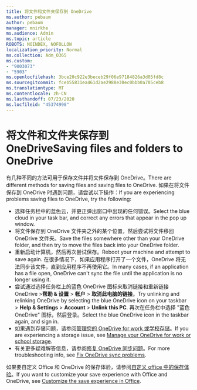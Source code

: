 ```yaml
---
title: 将文件和文件夹保存到 OneDrive
ms.author: pebaum
author: pebaum
manager: mnirkhe
ms.audience: Admin
ms.topic: article
ROBOTS: NOINDEX, NOFOLLOW
localization_priority: Normal
ms.collection: Adm_O365
ms.custom:
- "9003073"
- "5903"
ms.openlocfilehash: 3bce20c922e3beceb29f06e97184826a3d05fd8c
ms.sourcegitcommit: fceb55831ea461d2ae2988e30ec0bbb0a705ceb8
ms.translationtype: MT
ms.contentlocale: zh-CN
ms.lasthandoff: 07/23/2020
ms.locfileid: "45374998"
---
```

# <a name="saving-files-and-folders-to-onedrive"></a><span data-ttu-id="97706-102">将文件和文件夹保存到 OneDrive</span><span class="sxs-lookup"><span data-stu-id="97706-102">Saving files and folders to OneDrive</span></span>

<span data-ttu-id="97706-103">有几种不同的方法可用于保存文件并将文件保存到 OneDrive。</span><span class="sxs-lookup"><span data-stu-id="97706-103">There are different methods for saving files and saving files to OneDrive.</span></span> <span data-ttu-id="97706-104">如果在将文件保存到 OneDrive 时遇到问题，请尝试以下操作：</span><span class="sxs-lookup"><span data-stu-id="97706-104">If you are experiencing problems saving files to OneDrive, try the following:</span></span>

- <span data-ttu-id="97706-105">选择任务栏中的蓝色云，并更正弹出窗口中出现的任何错误。</span><span class="sxs-lookup"><span data-stu-id="97706-105">Select the blue cloud in your task bar, and correct any errors that appear in the pop up window.</span></span>
- <span data-ttu-id="97706-106">将文件保存到 OneDrive 文件夹之外的某个位置，然后尝试将文件移回 OneDrive 文件夹。</span><span class="sxs-lookup"><span data-stu-id="97706-106">Save the files somewhere other than your OneDrive folder, and then try to move the files back into your OneDrive folder.</span></span>
- <span data-ttu-id="97706-107">重新启动计算机，然后再次尝试保存。</span><span class="sxs-lookup"><span data-stu-id="97706-107">Reboot your machine and attempt to save again.</span></span> <span data-ttu-id="97706-108">在很多情况下，如果应用程序打开了一个文件，OneDrive 将无法同步该文件，直到应用程序不再使用它。</span><span class="sxs-lookup"><span data-stu-id="97706-108">In many cases, if an application has a file open, OneDrive can't sync the file until the application is no longer using it.</span></span>    
- <span data-ttu-id="97706-109">尝试通过选择任务栏上的蓝色 OneDrive 图标来取消链接和重新链接 OneDrive >**帮助 & 设置**  >  **帐户**  >  **取消此电脑的链接**。</span><span class="sxs-lookup"><span data-stu-id="97706-109">Try unlinking and relinking OneDrive by selecting the blue OneDrive icon on your taskbar > **Help & Settings** > **Account** > **Unlink this PC**.</span></span> <span data-ttu-id="97706-110">再次在任务栏中选择 "蓝色 OneDrive" 图标，然后登录。</span><span class="sxs-lookup"><span data-stu-id="97706-110">Select the blue OneDrive icon in the taskbar again, and sign in.</span></span>
- <span data-ttu-id="97706-111">如果遇到存储问题，请参阅[管理您的 OneDrive for work 或学校存储](https://support.microsoft.com/office/manage-your-onedrive-for-work-or-school-storage-31519161-059c-4764-b6f8-f5cd29f7fe68)。</span><span class="sxs-lookup"><span data-stu-id="97706-111">If you are experiencing a storage issue, see [Manage your OneDrive for work or school storage](https://support.microsoft.com/office/manage-your-onedrive-for-work-or-school-storage-31519161-059c-4764-b6f8-f5cd29f7fe68).</span></span>
- <span data-ttu-id="97706-112">有关更多疑难解答信息，请参阅[修复 OneDrive 同步问题](https://docs.microsoft.com/alchemyinsights/fix-onedrive-sync-issues)。</span><span class="sxs-lookup"><span data-stu-id="97706-112">For more troubleshooting info, see [Fix OneDrive sync problems](https://docs.microsoft.com/alchemyinsights/fix-onedrive-sync-issues).</span></span>  

<span data-ttu-id="97706-113">如果要自定义 Office 和 OneDrive 的保存体验，请参阅[自定义 office 中的保存体验](https://support.microsoft.com/office/customize-the-save-experience-in-office-786200a7-f5f2-4d26-a3ae-b78c60dd5d3b)。</span><span class="sxs-lookup"><span data-stu-id="97706-113">If you want to customize your save experience with Office and OneDrive, see [Customize the save experience in Office](https://support.microsoft.com/office/customize-the-save-experience-in-office-786200a7-f5f2-4d26-a3ae-b78c60dd5d3b).</span></span>
